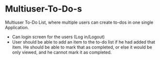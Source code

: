 # Multiuser-To-Do-s
  Multiuser To-Do List, where multiple users can create to-dos in one single Application.
- Can login screen for the users (Log in/Logout)
- User should be able to add an item to the to-do list if he had added that item. He should be able to mark that as         completed, or else it would be only viewed, and he cannot mark it as completed. 
